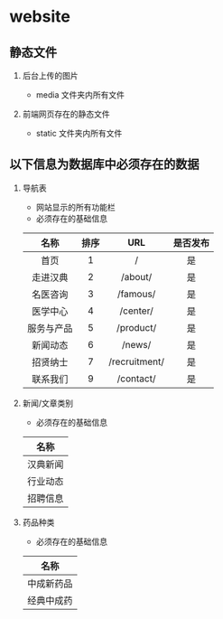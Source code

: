# website

## 静态文件

1. 后台上传的图片
    * media 文件夹内所有文件

2. 前端网页存在的静态文件
    * static 文件夹内所有文件

## 以下信息为数据库中必须存在的数据

1. 导航表
    * 网站显示的所有功能栏
    * 必须存在的基础信息

    |名称|排序|URL|是否发布|
    |:---:|:---:|:---:|:---:|
    |首页|1|/|是|
    |走进汉典|2|/about/|是|
    |名医咨询|3|/famous/|是|
    |医学中心|4|/center/|是|
    |服务与产品|5|/product/|是|
    |新闻动态|6|/news/|是|
    |招贤纳士|7|/recruitment/|是|
    |联系我们|9|/contact/|是|

2. 新闻/文章类别
    * 必须存在的基础信息

    |名称|
    |:--:|
    |汉典新闻|
    |行业动态|
    |招聘信息|

3. 药品种类

    * 必须存在的基础信息

    |名称|
    |:--:|
    |中成新药品|
    |经典中成药|
